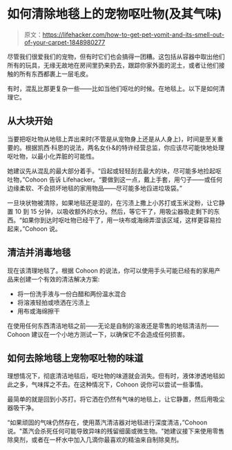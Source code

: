 # 如何清除地毯上的宠物呕吐物(及其气味)

> 原文：<https://lifehacker.com/how-to-get-pet-vomit-and-its-smell-out-of-your-carpet-1848980277>

尽管我们很爱我们的宠物，但有时它们也会搞得一团糟。这包括从容器中取出他们所有的玩具，无缘无故地在房间里扔来扔去，跟踪你家外面的泥土，或者让他们接触的所有东西都裹上一层毛皮。



有时，混乱比那更复杂一些——比如当他们呕吐的时候。在地毯上。以下是如何清理它。

## 从大块开始

当要把呕吐物从地毯上弄出来时(不管是从宠物身上还是从人身上)，时间是至关重要的。根据凯西·科恩的说法，两名女仆&的特许经营总监，你应该尽可能快地处理呕吐物，以最小化弄脏的可能性。

她建议先从混乱的最大部分着手。“舀起或轻轻刮去最大的块，尽可能多地捡起呕吐物，”Cohoon 告诉 Lifehacker。“要做到这一点，戴上手套，用勺子——或任何边缘柔软、不会损坏地毯的家用物品——尽可能多地舀进垃圾袋。”

一旦块状物被清除，如果地毯还是湿的，在污渍上撒上小苏打或玉米淀粉，让它静置 10 到 15 分钟，以吸收额外的水分。然后，等它干了，用吸尘器吸走剩下的东西。“如果你到达时呕吐物已经干了，用一块布或海绵弄湿该区域，这样更容易捡起来，”Cohoon 说。

## 清洁并消毒地毯

现在该清理地毯了。根据 Cohoon 的说法，你可以使用手头可能已经有的家用产品来创建一个有效的清洁解决方案:

*   将一份洗手液与一份白醋和两份温水混合
*   将溶液轻拍或喷洒在污渍上
*   用布或海绵擦干

在使用任何东西清洁地毯之前——无论是自制的溶液还是零售的地毯清洁剂——Cohoon 建议在一个小地方测试一下，以确保它不会造成任何损害。

## 如何去除地毯上宠物呕吐物的味道

理想情况下，彻底清洁地毯后，呕吐物的味道就会消失。但有时，液体渗透地毯如此之多，气味挥之不去。在这种情况下，Cohoon 说你可以尝试一些事情。

最简单的就是回到小苏打。将它洒在仍然有气味的地毯上，让它静置，然后用吸尘器吸干净。

“如果顽固的气味仍然存在，使用蒸汽清洁器对地毯进行深度清洁，”Cohoon 说。"蒸汽会杀死任何可能导致异味的残留细菌或微生物。"她建议接下来使用零售除臭剂，或者在一杯水中加入几滴你最喜欢的精油来自制除臭剂。